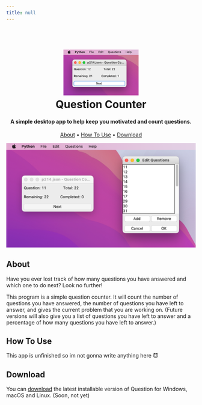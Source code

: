 ```yaml
---
title: null
---
```

<h1 align="center">
  <br>
  <a href="https://question-counter.zanderp25.com/"><img src="https://raw.githubusercontent.com/zanderp25/question-counter/master/img/screenshot.png" alt="Question Counter" width="200"></a>
  <br>
    Question Counter
  <br>
</h1>

<h4 align="center">A simple desktop app to help keep you motivated and count  questions.</h4>

<p align="center">
  <a href="#about">About</a> •
  <a href="#how-to-use">How To Use</a> •
  <a href="#download">Download</a>
</p>

![screenshot](https://raw.githubusercontent.com/zanderp25/question-counter/master/img/screenshot_large.png)

## About

Have you ever lost track of how many questions you have answered and which one to do next? Look no further!

This program is a simple question counter. It will count the number of questions you have answered, the number of questions you have left to answer, and gives the current problem that you are working on. (Future versions will also give you a list of questions you have left to answer and a percentage of how many questions you have left to answer.)

## How To Use

This app is unfinished so im not gonna write anything here :smiling_imp:

## Download

You can [download](https://github.com/zanderp25/question-counter/releases/) the latest installable version of Question for Windows, macOS and Linux. (Soon, not yet)
